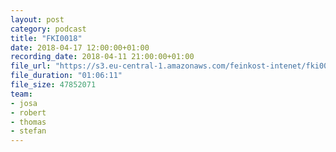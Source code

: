 ```yaml
---
layout: post
category: podcast
title: "FKI0018"
date: 2018-04-17 12:00:00+01:00
recording_date: 2018-04-11 21:00:00+01:00
file_url: "https://s3.eu-central-1.amazonaws.com/feinkost-intenet/fki0018.mp3"
file_duration: "01:06:11"
file_size: 47852071
team:
- josa
- robert
- thomas
- stefan
---
```

